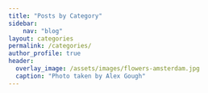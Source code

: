 ```yaml
---
title: "Posts by Category"
sidebar:
    nav: "blog"
layout: categories
permalink: /categories/
author_profile: true
header:
  overlay_image: /assets/images/flowers-amsterdam.jpg
  caption: "Photo taken by Alex Gough"
---
```

